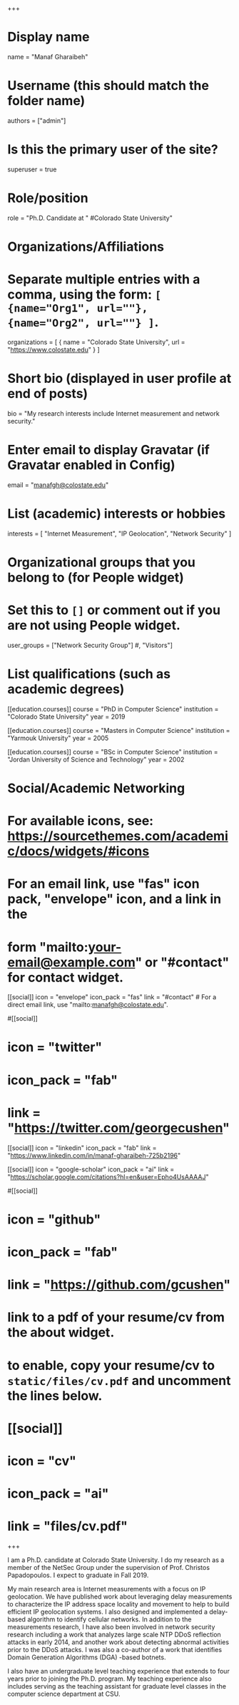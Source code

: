 +++
# Display name
name = "Manaf Gharaibeh"

# Username (this should match the folder name)
authors = ["admin"]

# Is this the primary user of the site?
superuser = true

# Role/position
role = "Ph.D. Candidate at " #Colorado State University"

# Organizations/Affiliations
#   Separate multiple entries with a comma, using the form: `[ {name="Org1", url=""}, {name="Org2", url=""} ]`.
organizations = [ { name = "Colorado State University", url = "https://www.colostate.edu" } ]

# Short bio (displayed in user profile at end of posts)
bio = "My research interests include Internet measurement and network security."

# Enter email to display Gravatar (if Gravatar enabled in Config)
email = "manafgh@colostate.edu"

# List (academic) interests or hobbies
interests = [
  "Internet Measurement",
  "IP Geolocation",
  "Network Security"
]

# Organizational groups that you belong to (for People widget)
#   Set this to `[]` or comment out if you are not using People widget.
user_groups = ["Network Security Group"] 
#, "Visitors"]

# List qualifications (such as academic degrees)
[[education.courses]]
  course = "PhD in Computer Science"
  institution = "Colorado State University"
  year = 2019

[[education.courses]]
  course = "Masters in Computer Science"
  institution = "Yarmouk University"
  year = 2005

[[education.courses]]
  course = "BSc in Computer Science"
  institution = "Jordan University of Science and Technology"
  year = 2002

# Social/Academic Networking
# For available icons, see: https://sourcethemes.com/academic/docs/widgets/#icons
#   For an email link, use "fas" icon pack, "envelope" icon, and a link in the
#   form "mailto:your-email@example.com" or "#contact" for contact widget.

[[social]]
  icon = "envelope"
  icon_pack = "fas"
  link = "#contact"  # For a direct email link, use "mailto:manafgh@colostate.edu".

#[[social]]
#  icon = "twitter"
#  icon_pack = "fab"
#  link = "https://twitter.com/georgecushen"


[[social]]
  icon = "linkedin"
  icon_pack = "fab"
  link = "https://www.linkedin.com/in/manaf-gharaibeh-725b2196"

[[social]]
  icon = "google-scholar"
  icon_pack = "ai"
  link = "https://scholar.google.com/citations?hl=en&user=Epho4UsAAAAJ"

#[[social]]
#  icon = "github"
#  icon_pack = "fab"
#  link = "https://github.com/gcushen"

# link to a pdf of your resume/cv from the about widget.
# to enable, copy your resume/cv to `static/files/cv.pdf` and uncomment the lines below.
# [[social]]
#   icon = "cv"
#   icon_pack = "ai"
#   link = "files/cv.pdf"

+++

I am a Ph.D. candidate at Colorado State University. I do my research as a
member of the NetSec Group under the supervision of Prof. Christos
Papadopoulos. I expect to graduate in Fall 2019.

My main research area is Internet measurements with a focus on IP geolocation.
We have published work about leveraging delay measurements to characterize the
IP address space locality and movement to help to build efficient IP
geolocation systems. I also designed and implemented a delay-based algorithm to
identify cellular networks.  In addition to the measurements research, I have
also been involved in network security research including a work that analyzes
large scale NTP DDoS reflection attacks in early 2014, and another work about
detecting abnormal activities prior to the DDoS attacks. I was also a co-author
of a work that identifies Domain Generation Algorithms (DGA) -based botnets.

I also have an undergraduate level teaching experience that extends to four
years prior to joining the Ph.D. program.  My teaching experience also includes
serving as the teaching assistant for graduate level classes in the computer
science department at CSU.
